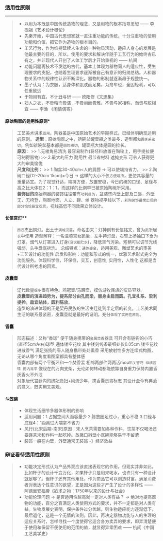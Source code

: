 
### 适用性原则
----------------------------------------------------------

> - 以用为本既是中国传统造物的理念，又是用物的根本指导思想 —— 李砚祖《艺术设计概论》
> - 先秦开始，中国古代思想家就一直注重功能的传统，十分注重物的使用功能和价值，把它作为造物的根本目的。
> - 工艺行为，作为维持延续人生命的一种物质活动，适应人身心的发展是他最主要的目的，所以，使用的要求和解决伴随于工艺行为的始终古已有之，并非现代人开创了人体工学后才开始重视的 —— 杭间
> - 功能问题再技术不发达的古代，基本上体现为器物同人的适应性，受生理要求的支配，也随着生理要求逐渐被自己有意识的归纳总结。人和器物关系中的规律性认识不断深化，器物的形制就逐渐趋于规整统一。
> - 墨子认为：为衣服，适身体和肌肤而足矣，为舟车也，全固轻利，可以任重致远
> - 于物用有宜，不计丑与研 —— 欧阳修《文忠集》
> - 妇人之衣，不贵精而贵洁，不贵丽而贵雅，不贵与家相称，而贵与貌相宜 —— 李渔 《闲情偶寄》

#### 原始陶器的适用性原则*
> 工艺美术讲求`适用`，陶器虽是中国原始艺术的早期样式，已经体明确现适用的原则。
> **造型**：原始陶器之中，锛碗盆罐壶瓶之类最多，造型都`和圆关系密切`。例如锛碗盆基本都是`圆的横切`，罐壶瓶大体是圆的拉长。  
> **原因**： >> 1.无棱角易清洗 最容易制作(将坯料放置在陶轮上，用手提拉便可制得器物) >> 2.最大的压力 耐用性 最节省材料 遮掩变形 可令人获得更大的审美愉悦   
> **尺度和比例**： >> 1.陶盆30-40cm<人的肩膀 -> 可以使端持省力。 >> 2.陶碗口径(12-20cm 15cm)=今日 -> 这样的大小不仅`方便端持`，更使其容量的重量适宜。为了视觉舒适，端持方便，放置安稳，今日的碗的口径、足径与高之比大体在2：1：1，而这样的比例早已被原始陶碗所采用。  
> **装饰目的**原始陶器的装饰往往带有`功利目的`，盆装饰内壁上部及口唇，外壁无，无椅登，陶器地面，人立、蹲、坐 器物视平线以下，`彩陶装饰最常出现的部分恰恰最宜观赏`，视线高低不同效果立体设计。

#### 长信宫灯**
> `西汉`杰出铜灯。出土于`满城汉墓`。命名由来：灯神刻有长信铭文，曾为`窦`所居`长`中使用
> 造型解释：一名温顺宫女跪坐，左手持灯盘，右臂上扬袖口下垂为灯罩。烟气从灯罩进入灯身(`没说能贮水`)，降低空气污染。短柄可以调节光线强弱，头手盘底拆洗。
> 总结特点：`通体鎏金`，适用美观，雕塑艺术的审美+工艺设计的功能性
> 启发和影响：功能和形式的统一，优雅艺术形式完全为功能服务。体现科学性，环保性，交互，创意性, 实用性，人性化 这都是当代设计所考虑的因素。

#### 皮囊壶
> 辽代数量`很多`很有特色。鸡冠壶/马蹄壶，模仿游牧民族的皮质容器。  
> **皮囊壶的演进趋势为，提系部分由孔而梁，器身由扁而圆。孔宜扎系、梁利提拎，扁宜贴体，圆利陈放**。  
> 造型的演进体现的正是契丹民族的生活由迁徙到半定居的转变。工艺美术同生活的联系最紧密，皮囊壶就是最好的证明。充分`体现了实用性原则`。

#### 香囊
> 形态描述：又称“香球” 便于随身携带的`金属焚香`器具 可开合有链钩的小巧(直径5cm左右)球型 通体镂空花纹 其中镂刻线条最细处仅0.05cm 镂空花纹进散香气 满足张扬的唐人随身携带处处熏香 采用放射性多方连续式构图，无论从哪个角度看图案都具有整体感    
> 香囊内部有两个平衡环和一个焚香盂 相邻两部件两两活mou`机关智巧 纵横圆转 而内常平` 像现在的万向支架，无论如何转动都能依靠自身重力保持内置香灰香火不外泄    
> 对象唐代宫廷内的嫔妃贵妇+风流少年，携香囊贵胄标志 其设计至今有典范的意义，既实用又美观。

#### 斗笠碗
> - 体现生活细节多器体形制的影响
> - 适用问题：1.占据空间大而容量少 2.陈放圈足过小，重心不稳 3.口径与底径4：1距离过大端拿不省力
> - 风行(北宋后期-南宋)原因：宋人烹茶需要加各种作料，饮茶不仅喝汤还要连茶末和作料一起吃掉。故撇口斜壁小底碗能够易干不留渣
> - 装饰一般在内壁，外壁通常无装饰 -》经济效益

### 辩证看待适用性原则
> - 功能决定形式认为产品外观应该直接表现它的作用，但现实并非如此，比如杯子的设计千变万化，如果杯子只是用来喝水，也许只有一种设计就足够了。但杯子还有其他用处，作为商品它可以创造财富，满足消费者对表达个性意识的欲望，正是因为这些才产生了设计的多样性 —— 阿德里安福帝《欲求之物：1750年以来的设计与社会》
> - 功能伦理问题 -> 是否适用性越高就一定对人类有益？ -> 绝对地提高器物的功能，百分之百满足人类使用方式的要求，并不一定都是对人类有益。生物发展史表明，保护条件过分优越，则生物适应能力逐渐低下，最后退化，这是一个无情的法则。因此，再决定器物功能与人的生理的适应关系时，怎样寻找一个度使得它适合各方卖弄的要求，即弄清楚便于使用和保留不便使用的范围的值，就显得异常困难 —— 杭间《中国工艺美学史》
> 
